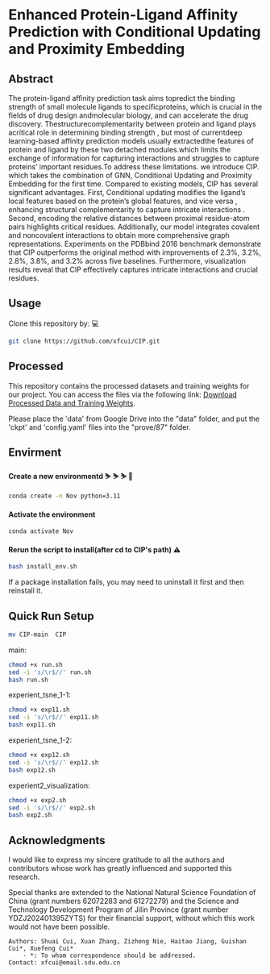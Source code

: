 # Enhanced Protein-Ligand Affinity Prediction with Conditional Updating and Proximity Embedding


## Abstract

The protein-ligand affinity prediction task aims topredict the binding strength of small molecule ligands to specificproteins, which is crucial in the fields of drug design andmolecular biology, and can accelerate the drug discovery. Thestructurecomplementarity between protein and ligand plays acritical role in determining binding strength , but most of currentdeep learning-based affinity prediction models usually extractedthe features of protein and ligand by these two detached modules.which limits the exchange of information for capturing interactions and struggles to capture proteins’ important residues.To address these limitations. we introduce CIP. which takes the combination of GNN, Conditional Updating and Proximity Embedding for the first time. Compared to existing models, CIP has several significant advantages. First, Conditional updating modifies the ligand’s local features based on the protein’s global features, and vice versa , enhancing structural complementarity
to capture intricate interactions . Second, encoding the relative distances between proximal residue-atom pairs highlights critical residues. Additionally, our model integrates covalent and noncovalent interactions to obtain more comprehensive graph representations. Experiments on the PDBbind 2016 benchmark demonstrate that CIP outperforms the original method with improvements of 2.3%, 3.2%, 2.8%, 3.8%, and 3.2% across five baselines. Furthermore, visualization results reveal that CIP effectively captures intricate interactions and crucial residues.


## Usage

Clone this repository by: 💻
```bash
git clone https://github.com/xfcui/CIP.git
```

## Processed
This repository contains the processed datasets and training weights for our project. You can access the files via the following link: [Download Processed Data and Training Weights](https://drive.google.com/drive/folders/14aFDFyZ-a3tGJEObvgDewgyUjHBLGzNS?usp=sharing).

Please place the 'data' from Google Drive into the "data" folder, and put the 'ckpt' and 'config.yaml' files into the "prove/87" folder.
## Envirment

#### Create a new environmentd ⛷️ ⛷️ ⛷️ 🏥

```bash
conda create -n Nov python=3.11
```
#### Activate the environment

```bash
conda activate Nov
```
#### Rerun the script to install(after cd to CIP's path) ⚠️ 

```bash
bash install_env.sh
```
If a package installation fails, you may need to uninstall it first and then reinstall it.
## Quick Run Setup

```bash
mv CIP-main  CIP
```

main:
```bash
chmod +x run.sh
sed -i 's/\r$//' run.sh
bash run.sh
```
experient_tsne_1-1:
```bash
chmod +x exp11.sh
sed -i 's/\r$//' exp11.sh
bash exp11.sh
```
experient_tsne_1-2:
```bash
chmod +x exp12.sh
sed -i 's/\r$//' exp12.sh
bash exp12.sh
```
experient2_visualization:
```bash
chmod +x exp2.sh
sed -i 's/\r$//' exp2.sh
bash exp2.sh
```


## Acknowledgments
I would like to express my sincere gratitude to all the authors and contributors whose work has greatly influenced and supported this research. 

Special thanks are extended to the National Natural Science Foundation of China (grant numbers 62072283 and 61272279) and the Science and Technology Development Program of Jilin Province (grant number YDZJ202401395ZYTS) for their financial support, without which this work would not have been possible.






```
Authors: Shuai Cui, Xuan Zhang, Zizheng Nie, Haitao Jiang, Guishan Cui*, Xuefeng Cui*
    - *: To whom correspondence should be addressed.
Contact: xfcui@email.sdu.edu.cn
```


